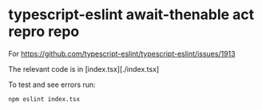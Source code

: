 # typescript-eslint await-thenable act repro repo

For https://github.com/typescript-eslint/typescript-eslint/issues/1913

The relevant code is in [index.tsx][./index.tsx]

To test and see errors run:

```shell
npm eslint index.tsx
```
